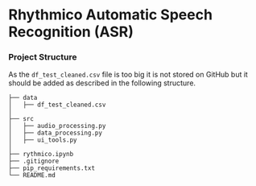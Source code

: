 # Rhythmico Automatic Speech Recognition (ASR)

### Project Structure

As the `df_test_cleaned.csv` file is too big it is not stored on GitHub but it should be added as described in the following structure.

```
├── data
│   ├── df_test_cleaned.csv
│ 
├── src                         
│   ├── audio_processing.py     
│   ├── data_processing.py
│   ├── ui_tools.py
│
├── rythmico.ipynb
├── .gitignore
├── pip_requirements.txt
└── README.md
```
